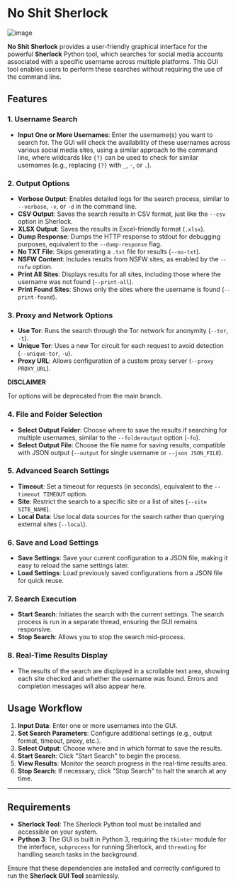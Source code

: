 
# **No Shit Sherlock**

![image](https://github.com/user-attachments/assets/36166a26-d3d9-4519-a4fb-145bb32cde47)

**No Shit Sherlock** provides a user-friendly graphical interface for the powerful **Sherlock** Python tool, which searches for social media accounts associated with a specific username across multiple platforms. This GUI tool enables users to perform these searches without requiring the use of the command line.

## **Features**

### **1. Username Search**
- **Input One or More Usernames**: Enter the username(s) you want to search for. The GUI will check the availability of these usernames across various social media sites, using a similar approach to the command line, where wildcards like `{?}` can be used to check for similar usernames (e.g., replacing `{?}` with `_`, `-`, or `.`).

### **2. Output Options**
- **Verbose Output**: Enables detailed logs for the search process, similar to `--verbose`, `-v`, or `-d` in the command line.
- **CSV Output**: Saves the search results in CSV format, just like the `--csv` option in Sherlock.
- **XLSX Output**: Saves the results in Excel-friendly format (`.xlsx`).
- **Dump Response**: Dumps the HTTP response to stdout for debugging purposes, equivalent to the `--dump-response` flag.
- **No TXT File**: Skips generating a `.txt` file for results (`--no-txt`).
- **NSFW Content**: Includes results from NSFW sites, as enabled by the `--nsfw` option.
- **Print All Sites**: Displays results for all sites, including those where the username was not found (`--print-all`).
- **Print Found Sites**: Shows only the sites where the username is found (`--print-found`).

### **3. Proxy and Network Options**
- **Use Tor**: Runs the search through the Tor network for anonymity (`--tor`, `-t`).
- **Unique Tor**: Uses a new Tor circuit for each request to avoid detection (`--unique-tor`, `-u`).
- **Proxy URL**: Allows configuration of a custom proxy server (`--proxy PROXY_URL`).

**DISCLAIMER**

Tor options will be deprecated from the main branch.

### **4. File and Folder Selection**
- **Select Output Folder**: Choose where to save the results if searching for multiple usernames, similar to the `--folderoutput` option (`-fo`).
- **Select Output File**: Choose the file name for saving results, compatible with JSON output (`--output` for single username or `--json JSON_FILE`).

### **5. Advanced Search Settings**
- **Timeout**: Set a timeout for requests (in seconds), equivalent to the `--timeout TIMEOUT` option.
- **Site**: Restrict the search to a specific site or a list of sites (`--site SITE_NAME`).
- **Local Data**: Use local data sources for the search rather than querying external sites (`--local`).

### **6. Save and Load Settings**
- **Save Settings**: Save your current configuration to a JSON file, making it easy to reload the same settings later.
- **Load Settings**: Load previously saved configurations from a JSON file for quick reuse.

### **7. Search Execution**
- **Start Search**: Initiates the search with the current settings. The search process is run in a separate thread, ensuring the GUI remains responsive.
- **Stop Search**: Allows you to stop the search mid-process.

### **8. Real-Time Results Display**
- The results of the search are displayed in a scrollable text area, showing each site checked and whether the username was found. Errors and completion messages will also appear here.

## **Usage Workflow**

1. **Input Data**: Enter one or more usernames into the GUI.
2. **Set Search Parameters**: Configure additional settings (e.g., output format, timeout, proxy, etc.).
3. **Select Output**: Choose where and in which format to save the results.
4. **Start Search**: Click "Start Search" to begin the process.
5. **View Results**: Monitor the search progress in the real-time results area.
6. **Stop Search**: If necessary, click "Stop Search" to halt the search at any time.

---

## **Requirements**

- **Sherlock Tool**: The Sherlock Python tool must be installed and accessible on your system.
- **Python 3**: The GUI is built in Python 3, requiring the `tkinter` module for the interface, `subprocess` for running Sherlock, and `threading` for handling search tasks in the background.

Ensure that these dependencies are installed and correctly configured to run the **Sherlock GUI Tool** seamlessly.

